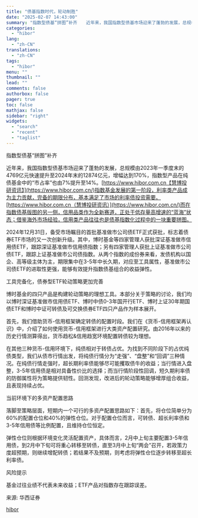 ```yaml
---
title: "债基指数时代，轮动制胜"
date: "2025-02-07 14:43:00"
summary: "指数型债基“拼图”补齐　　近年来，我国指数型债基市场迎来了蓬勃的发展，总规模由2023年一季度..."
categories:
  - "hibor"
lang:
  - "zh-CN"
translations:
  - "zh-CN"
tags:
  - "hibor"
menu: ""
thumbnail: ""
lead: ""
comments: false
authorbox: false
pager: true
toc: false
mathjax: false
sidebar: "right"
widgets:
  - "search"
  - "recent"
  - "taglist"
---
```


指数型债基“拼图”补齐

近年来，我国指数型债基市场迎来了蓬勃的发展，总规模由2023年一季度末的4769亿元快速提升至2024年末的12874亿元，增幅达到170%，指数型产品在纯债基金中的“市占率”也由7%提升至14%。[https://www.hibor.com.cn【慧博投研资讯】](https://www.hibor.com.cn/)指数基金发展的第一阶段，利率类产品成为主力贡献，完备的期限分布，基本满足了市场的利率债投资需要。[https://www.hibor.com.cn（慧博投研资讯）](https://www.hibor.com.cn/)而在指数债基版图的另一侧，信用品类作为全新赛道，正处于低存量高增速的“蓝海”状态；借鉴海外市场经验，信用类产品往往也是债基指数化过程中的一块重要拼图。

2024年12月31日，备受市场瞩目的首批基准做市公司债ETF正式获批，标志着债券ETF市场的又一次创新升级。其中，博时基金等四家管理人获批深证基准做市信用债ETF，跟踪深证基准做市信用债指数；另有四家管理人获批上证基准做市公司债ETF，跟踪上证基准做市公司债指数。从两个指数的成份券来看，发债机构以国企、高等级主体为主，期限集中在3-5年中长久期，对应至工具属性，基准做市公司债ETF的进取性更强，能够有效提升指数债基组合的收益弹性。

工具完备化，债券型ETF轮动策略更加完善

博时基金的四只产品是构建轮动策略的理想工具。本部分关于策略的讨论，我们均以博时深证基准做市信用债ETF、博时中债0-3年国开行ETF、博时上证30年期国债ETF和博时中证可转债及可交换债券ETF四只产品作为样本展开。

首先，我们借助货币-信用框架确定转债的配置时段。我们在《货币-信用框架再认识》中，介绍了如何使用货币-信用框架进行大类资产配置研究。由2016年以来的历史行情测算得出，货币趋松&信用趋宽环境配置转债较为理想。

在其他三种货币-信用环境下，纯债相对于转债占优。为找到不同阶段下的占优纯债类型，我们从债市行情出发，将纯债行情分为“走强”、“盘整”和“回调”三种情况。在纯债行情走强时，超长期利率债能够尽可能攫取债牛的收益；当行情进入盘整，3-5年信用债是相对具备性价比的选择；而当行情阶段性回调，短久期利率债的防御属性将为策略提供韧性。回测发现，改进后的轮动策略能够增厚组合收益，且表现持续占优。

当前环境下的多资产配置思路

落脚至策略层面，短期内一个可行的多资产配置思路如下：首先，将仓位简单分为60%的配置仓位和40%的弹性仓位。对于配置仓位而言，可转债、超长利率债和3-5年信用债等比例配置，且维持仓位恒定。

弹性仓位则根据环境变化灵活配置资产，具体而言，2月中上旬主要配置3-5年信用债，到2月中下旬可将重心转移至转债，直至3月中上旬“两会”召开，若政策力度超预期，则继续增配转债；若结果不及预期，则考虑将弹性仓位逐步转移至超长利率债。

风险提示

基金过往业绩不代表未来收益；ETF产品对指数存在跟踪误差。

来源: 华西证券

[hibor](https://www.hibor.com.cn/data/23c032c4a2d538e74dabbe6a11b0bae8.html)

